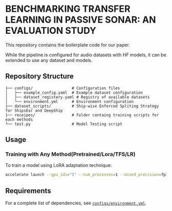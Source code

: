 # BENCHMARKING TRANSFER LEARNING IN PASSIVE SONAR: AN EVALUATION STUDY

This repository contains the boilerplate code for our paper.

While the pipeline is configured for audio datasets with HF models, it can be extended to use any dataset and models.

## Repository Structure

```
├── configs/                 # Configuration files
│   ├── example_config.yaml  # Example dataset configuration
│   ├── dataset_registery.yaml # Registry of available datasets
│   └── environment.yml      # Environment configuration
├── dataset_scripts/         # Ship-wise Enforced Spliting Strategy for ShipsEar and DeepShip
├── receipes/                # Folder containg training scripts for each methods
└── test.py                  # Model Testing script
```

## Usage

### Training with Any Method(Pretrained/Lora/TFS/LR)

To train a model using LoRA adaptation technique:

```bash
accelerate launch --gpu_ids="1" --num_processes=1 --mixed_precision=fp16 recipes/pretrained.py --config configs/dataset_config.yaml
```

## Requirements

For a complete list of dependencies, see [`configs/environment.yml`](configs/environment.yml).
